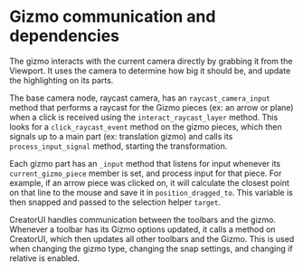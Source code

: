 # Gizmo communication and dependencies

The gizmo interacts with the current camera directly by grabbing it
from the Viewport. It uses the camera to determine how big it should
be, and update the highlighting on its parts.

The base camera node, raycast camera, has an `raycast_camera_input` method
that performs a raycast for the Gizmo pieces (ex: an arrow or plane) when
a click is received using the `interact_raycast_layer` method.
This looks for a `click_raycast_event` method on the gizmo pieces,
which then signals up to a main part (ex: translation gizmo) and calls
its `process_input_signal` method, starting the transformation.

Each gizmo part has an `_input` method that listens for input whenever
its `current_gizmo_piece` member is set, and process input for that piece.
For example, if an arrow piece was clicked on, it will calculate the closest
point on that line to the mouse and save it in `position_dragged_to`.
This variable is then snapped and passed to the selection helper `target`.

CreatorUI handles communication between the toolbars and the gizmo.
Whenever a toolbar has its Gizmo options updated, it calls a method
on CreatorUI, which then updates all other toolbars and the Gizmo.
This is used when changing the gizmo type, changing the snap settings,
and changing if relative is enabled.
